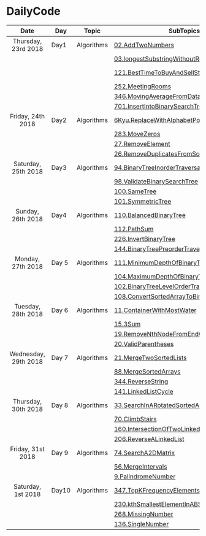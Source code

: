 # DailyCode

| Date                 | Day   | Topic      | SubTopics                                                                                                                                                                                             | Source   | Tags                         |
| :------------------: | ----- | ---------- | ----------------------------------------------------------------------------------------------------------------------------------------------------------------------------------------------------- | -------- | ---------------------------- |
| Thursday, 23rd 2018  | Day1  | Algorithms | [02.AddTwoNumbers](https://github.com/suyashchopra19/DailyCode/blob/master/AlgorithmsAndDataStructure/Algo/Leetcode/02.AddTwoNumbers-DONE.js)                                                         | LeetCode |                              |
|                      |       |            | [03.longestSubstringWithoutRepeatedCharacters](https://github.com/suyashchopra19/DailyCode/blob/master/AlgorithmsAndDataStructure/Algo/Leetcode/03.longestSubstringWithoutRepeatedCharacters-DONE.js) | LeetCode | [HashTable] [String]         |
|                      |       |            | [121.BestTimeToBuyAndSellStock](https://github.com/suyashchopra19/DailyCode/blob/master/AlgorithmsAndDataStructure/Algo/Leetcode/121.BestTimeToBuyAndSellStock-DONE.js)                               | LeetCode | [Array] [DynamicProgramming] |
|                      |       |            | [252.MeetingRooms](https://github.com/suyashchopra19/DailyCode/blob/master/AlgorithmsAndDataStructure/Algo/Leetcode/121.BestTimeToBuyAndSellStock-DONE.js)                                            | LeetCode | [Sort]                       |
|                      |       |            | [346.MovingAverageFromDataStream](https://github.com/suyashchopra19/DailyCode/blob/master/AlgorithmsAndDataStructure/Algo/Leetcode/346.MovingAverageFromDataStream-DONE.js)                           | LeetCode |                              |
|                      |       |            | [701.InsertIntoBinarySearchTree](https://github.com/suyashchopra19/DailyCode/blob/master/AlgorithmsAndDataStructure/Algo/Leetcode/701.InsertIntoBinarySearchTree-DONE.js)                             | LeetCode | [Trees]                      |
| Friday, 24th 2018    | Day2  | Algorithms | [6Kyu.ReplaceWithAlphabetPosition]()                                                                                                                                                                  | CodeWars |                              |
|                      |       |            | [283.MoveZeros]()                                                                                                                                                                                     | LeetCode | [Array]                      |
|                      |       |            | [27.RemoveElement]()                                                                                                                                                                                  | LeetCode | [Array]                      |
|                      |       |            | [26.RemoveDuplicatesFromSortedArray]()                                                                                                                                                                | LeetCode | [Array]                      |
| Saturday, 25th 2018  | Day3  | Algorithms | [94.BinaryTreeInorderTraversal]()                                                                                                                                                                     | LeetCode | [Trees]                      |
|                      |       |            | [98.ValidateBinarySearchTree]()                                                                                                                                                                       | LeetCode | [Trees]                      |
|                      |       |            | [100.SameTree]()                                                                                                                                                                                      | LeetCode | [Trees]                      |
|                      |       |            | [101.SymmetricTree]()                                                                                                                                                                                 | LeetCode | [Trees]                      |
| Sunday, 26th 2018    | Day4  | Algorithms | [110.BalancedBinaryTree]()                                                                                                                                                                            | LeetCode | [Trees]                      |
|                      |       |            | [112.PathSum]()                                                                                                                                                                                       | LeetCode | [Trees]                      |
|                      |       |            | [226.InvertBinaryTree]()                                                                                                                                                                              | LeetCode | [Trees]                      |
|                      |       |            | [144.BinaryTreePreorderTraversal]()                                                                                                                                                                   | LeetCode | [Trees]                      |
| Monday, 27th 2018    | Day 5 | Algorithms | [111.MinimumDepthOfBinaryTree]()                                                                                                                                                                      | LeetCode | [Trees]                      |
|                      |       |            | [104.MaximumDepthOfBinaryTree]()                                                                                                                                                                      | LeetCode | [Trees]                      |
|                      |       |            | [102.BinaryTreeLevelOrderTraversal]()                                                                                                                                                                 | LeetCode | [Trees]                      |
|                      |       |            | [108.ConvertSortedArrayToBinarySearchTree]()                                                                                                                                                          | LeetCode | [Trees]                      |
| Tuesday, 28th 2018   | Day 6 | Algorithms | [11.ContainerWithMostWater]()                                                                                                                                                                         | LeetCode | [Array]                      |
|                      |       |            | [15.3Sum]()                                                                                                                                                                                           | LeetCode | [Array]                      |
|                      |       |            | [19.RemoveNthNodeFromEndOfList]()                                                                                                                                                                     | LeetCode | [LinkedList]                 |
|                      |       |            | [20.ValidParentheses]()                                                                                                                                                                               | LeetCode | [Stack]                      |
| Wednesday, 29th 2018 | Day 7 | Algorithms | [21.MergeTwoSortedLists]()                                                                                                                                                                            | LeetCode | [LinkedList]                 |
|                      |       |            | [88.MergeSortedArrays]()                                                                                                                                                                              | LeetCode | [Array]                      |
|                      |       |            | [344.ReverseString]()                                                                                                                                                                                 | LeetCode | [String]                     |
|                      |       |            | [141.LinkedListCycle]()                                                                                                                                                                               | LeetCode | [LinkedList]                 |
| Thursday, 30th 2018  | Day 8 | Algorithms | [33.SearchInARotatedSortedArray]()                                                                                                                                                                    | LeetCode | [BinarySearch]               |
|                      |       |            | [70.ClimbStairs]()                                                                                                                                                                                    | LeetCode | [DynamicProgramming]         |
|                      |       |            | [160.IntersectionOfTwoLinkedLists]()                                                                                                                                                                  | LeetCode | [LinkedList]                 |
|                      |       |            | [206.ReverseALinkedList]()                                                                                                                                                                            | LeetCode | [LinkedList]                 |
| Friday, 31st 2018    | Day 9 | Algorithms | [74.SearchA2DMatrix]()                                                                                                                                                                                | LeetCode | [Matrix][Array]              |
|                      |       |            | [56.MergeIntervals]()                                                                                                                                                                                 | LeetCode | [Array]                      |
|                      |       |            | [9.PalindromeNumber]()                                                                                                                                                                                | LeetCode | [TwoPointer]                 |
| Saturday, 1st 2018   | Day10 | Algorithms | [347.TopKFrequencyElements]()                                                                                                                                                                         | LeetCode | [Math]                       |
|                      |       |            | [230.kthSmallestElementInABST]()                                                                                                                                                                      | LeetCode | [Trees]                      |
|                      |       |            | [268.MissingNumber]()                                                                                                                                                                                 | LeetCode | [Math]                       |
|                      |       |            | [136.SingleNumber]()                                                                                                                                                                                  | LeetCode | [Math]                       |